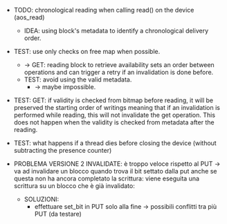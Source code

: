 * TODO: chronological reading when calling read() on the device (aos_read)
  * IDEA: using block's metadata to identify a chronological delivery order.

* TEST: use only checks on free map when possible. 
  * -> GET: reading block to retrieve availability sets an order between
            operations and can trigger a retry if an invalidation is done before.
  * TEST: avoid using the valid metadata.
    * -> maybe impossible.
* TEST: GET: if validity is checked from bitmap before reading, it will be preserved the starting order of writings
            meaning that if an invalidation is performed while reading, this will not invalidate the get operation.
            This does not happen when the validity is checked from metadata after the reading.
* TEST: what happens if a thread dies before closing the device (without subtracting the presence counter)

* PROBLEMA VERSIONE 2 INVALIDATE: è troppo veloce rispetto al PUT -> va ad invalidare un blocco quando trova il bit
    settato dalla put anche se questa non ha ancora completato la scrittura: viene eseguita una scrittura su un blocco che
    è già invalidato:
  * SOLUZIONI: 
    * effettuare set_bit in PUT solo alla fine -> possibili conflitti tra più PUT (da testare)
    